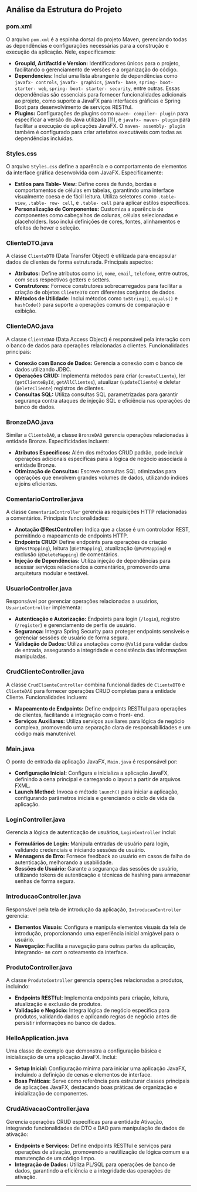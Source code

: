 ## Análise da Estrutura do Projeto

### pom.xml

O arquivo `pom.xml` é a espinha dorsal do projeto Maven, gerenciando todas as dependências e configurações necessárias para a construção e execução da aplicação. Nele, especificamos:

- **GroupId, ArtifactId e Version:** Identificadores únicos para o projeto, facilitando o gerenciamento de versões e a organização do código.
- **Dependencies:** Inclui uma lista abrangente de dependências como `javafx- controls`, `javafx- graphics`, `javafx- base`, `spring- boot- starter- web`, `spring- boot- starter- security`, entre outras. Essas dependências são essenciais para fornecer funcionalidades adicionais ao projeto, como suporte a JavaFX para interfaces gráficas e Spring Boot para desenvolvimento de serviços RESTful.
- **Plugins:** Configurações de plugins como `maven- compiler- plugin` para especificar a versão do Java utilizada (11), e `javafx- maven- plugin` para facilitar a execução de aplicações JavaFX. O `maven- assembly- plugin` também é configurado para criar artefatos executáveis com todas as dependências incluídas.

### Styles.css

O arquivo `Styles.css` define a aparência e o comportamento de elementos da interface gráfica desenvolvida com JavaFX. Especificamente:

- **Estilos para Table- View:** Define cores de fundo, bordas e comportamentos de células em tabelas, garantindo uma interface visualmente coesa e de fácil leitura. Utiliza seletores como `.table- view`, `.table- row- cell`, e `.table- cell` para aplicar estilos específicos.
- **Personalização de Componentes:** Customiza a aparência de componentes como cabeçalhos de colunas, células selecionadas e placeholders. Isso inclui definições de cores, fontes, alinhamentos e efeitos de hover e seleção.

### ClienteDTO.java

A classe `ClienteDTO` (Data Transfer Object) é utilizada para encapsular dados de clientes de forma estruturada. Principais aspectos:

- **Atributos:** Define atributos como `id`, `nome`, `email`, `telefone`, entre outros, com seus respectivos getters e setters.
- **Construtores:** Fornece construtores sobrecarregados para facilitar a criação de objetos `ClienteDTO` com diferentes conjuntos de dados.
- **Métodos de Utilidade:** Inclui métodos como `toString()`, `equals()` e `hashCode()` para suporte a operações comuns de comparação e exibição.

### ClienteDAO.java

A classe `ClienteDAO` (Data Access Object) é responsável pela interação com o banco de dados para operações relacionadas a clientes. Funcionalidades principais:

- **Conexão com Banco de Dados:** Gerencia a conexão com o banco de dados utilizando JDBC.
- **Operações CRUD:** Implementa métodos para criar (`createCliente`), ler (`getClienteById`, `getAllClientes`), atualizar (`updateCliente`) e deletar (`deleteCliente`) registros de clientes.
- **Consultas SQL:** Utiliza consultas SQL parametrizadas para garantir segurança contra ataques de injeção SQL e eficiência nas operações de banco de dados.

### BronzeDAO.java

Similar a `ClienteDAO`, a classe `BronzeDAO` gerencia operações relacionadas à entidade Bronze. Especificidades incluem:

- **Atributos Específicos:** Além dos métodos CRUD padrão, pode incluir operações adicionais específicas para a lógica de negócio associada à entidade Bronze.
- **Otimização de Consultas:** Escreve consultas SQL otimizadas para operações que envolvem grandes volumes de dados, utilizando índices e joins eficientes.

### ComentarioController.java

A classe `ComentarioController` gerencia as requisições HTTP relacionadas a comentários. Principais funcionalidades:

- **Anotação @RestController:** Indica que a classe é um controlador REST, permitindo o mapeamento de endpoints HTTP.
- **Endpoints CRUD:** Define endpoints para operações de criação (`@PostMapping`), leitura (`@GetMapping`), atualização (`@PutMapping`) e exclusão (`@DeleteMapping`) de comentários.
- **Injeção de Dependências:** Utiliza injeção de dependências para acessar serviços relacionados a comentários, promovendo uma arquitetura modular e testável.

### UsuarioController.java

Responsável por gerenciar operações relacionadas a usuários, `UsuarioController` implementa:

- **Autenticação e Autorização:** Endpoints para login (`/login`), registro (`/register`) e gerenciamento de perfis de usuário.
- **Segurança:** Integra Spring Security para proteger endpoints sensíveis e gerenciar sessões de usuário de forma segura.
- **Validação de Dados:** Utiliza anotações como `@Valid` para validar dados de entrada, assegurando a integridade e consistência das informações manipuladas.

### CrudClienteController.java

A classe `CrudClienteController` combina funcionalidades de `ClienteDTO` e `ClienteDAO` para fornecer operações CRUD completas para a entidade Cliente. Funcionalidades incluem:

- **Mapeamento de Endpoints:** Define endpoints RESTful para operações de clientes, facilitando a integração com o front- end.
- **Serviços Auxiliares:** Utiliza serviços auxiliares para lógica de negócio complexa, promovendo uma separação clara de responsabilidades e um código mais manutenível.

### Main.java

O ponto de entrada da aplicação JavaFX, `Main.java` é responsável por:

- **Configuração Inicial:** Configura e inicializa a aplicação JavaFX, definindo a cena principal e carregando o layout a partir de arquivos FXML.
- **Launch Method:** Invoca o método `launch()` para iniciar a aplicação, configurando parâmetros iniciais e gerenciando o ciclo de vida da aplicação.

### LoginController.java

Gerencia a lógica de autenticação de usuários, `LoginController` inclui:

- **Formulários de Login:** Manipula entradas de usuário para login, validando credenciais e iniciando sessões de usuário.
- **Mensagens de Erro:** Fornece feedback ao usuário em casos de falha de autenticação, melhorando a usabilidade.
- **Sessões de Usuário:** Garante a segurança das sessões de usuário, utilizando tokens de autenticação e técnicas de hashing para armazenar senhas de forma segura.

### IntroducaoController.java

Responsável pela tela de introdução da aplicação, `IntroducaoController` gerencia:

- **Elementos Visuais:** Configura e manipula elementos visuais da tela de introdução, proporcionando uma experiência inicial amigável para o usuário.
- **Navegação:** Facilita a navegação para outras partes da aplicação, integrando- se com o roteamento da interface.

### ProdutoController.java

A classe `ProdutoController` gerencia operações relacionadas a produtos, incluindo:

- **Endpoints RESTful:** Implementa endpoints para criação, leitura, atualização e exclusão de produtos.
- **Validação e Negócio:** Integra lógica de negócio específica para produtos, validando dados e aplicando regras de negócio antes de persistir informações no banco de dados.

### HelloApplication.java

Uma classe de exemplo que demonstra a configuração básica e inicialização de uma aplicação JavaFX. Inclui:

- **Setup Inicial:** Configuração mínima para iniciar uma aplicação JavaFX, incluindo a definição de cenas e elementos de interface.
- **Boas Práticas:** Serve como referência para estruturar classes principais de aplicações JavaFX, destacando boas práticas de organização e inicialização de componentes.

### CrudAtivacaoController.java

Gerencia operações CRUD específicas para a entidade Ativação, integrando funcionalidades de DTO e DAO para manipulação de dados de ativação:

- **Endpoints e Serviços:** Define endpoints RESTful e serviços para operações de ativação, promovendo a reutilização de lógica comum e a manutenção de um código limpo.
- **Integração de Dados:** Utiliza PL/SQL para operações de banco de dados, garantindo a eficiência e a integridade das operações de ativação.

---
